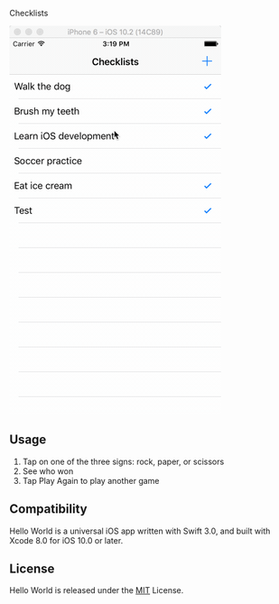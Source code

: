Checklists

![](https://raw.githubusercontent.com/ericliaswilson/hello-world/master/Checklists%20Demo.gif)

## Usage

1. Tap on one of the three signs: rock, paper, or scissors
2. See who won
3. Tap Play Again to play another game

## Compatibility

Hello World is a universal iOS app written with Swift 3.0, and built with Xcode 8.0 for iOS 10.0 or later.

## License

Hello World is released under the [MIT](https://choosealicense.com/licenses/mit/) License.
